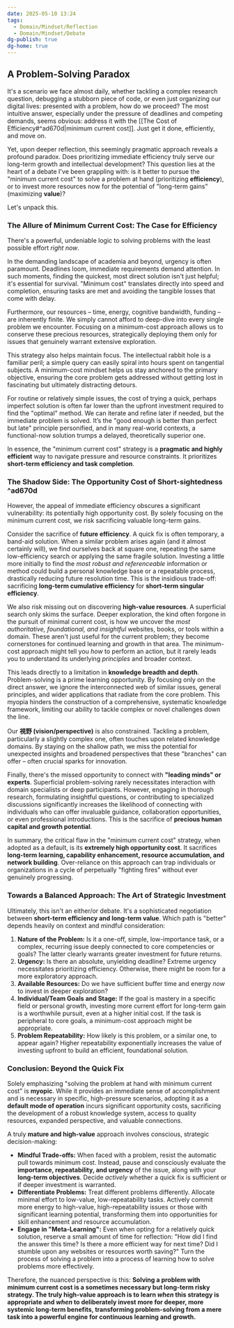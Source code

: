 ```yaml
---
date: 2025-05-10 13:24
tags:
  - Domain/Mindset/Reflection
  - Domain/Mindset/Debate
dg-publish: true
dg-home: true
---
```

## A Problem-Solving Paradox

It's a scenario we face almost daily, whether tackling a complex research question, debugging a stubborn piece of code, or even just organizing our digital lives: presented with a problem, how do we proceed? The most intuitive answer, especially under the pressure of deadlines and competing demands, seems obvious: address it with the [[The Cost of Efficiency#^ad670d|minimum current cost]]. Just get it done, efficiently, and move on.

Yet, upon deeper reflection, this seemingly pragmatic approach reveals a profound paradox. Does prioritizing immediate efficiency truly serve our long-term growth and intellectual development? This question lies at the heart of a debate I've been grappling with: is it better to pursue the "minimum current cost" to solve a problem at hand (prioritizing **efficiency**), or to invest more resources now for the potential of "long-term gains" (maximizing **value**)?

Let's unpack this.

### The Allure of Minimum Current Cost: The Case for Efficiency

There's a powerful, undeniable logic to solving problems with the least possible effort *right now*.

In the demanding landscape of academia and beyond, urgency is often paramount. Deadlines loom, immediate requirements demand attention. In such moments, finding the quickest, most direct solution isn't just helpful; it's essential for survival. "Minimum cost" translates directly into speed and completion, ensuring tasks are met and avoiding the tangible losses that come with delay.

Furthermore, our resources – time, energy, cognitive bandwidth, funding – are inherently finite. We simply cannot afford to deep-dive into every single problem we encounter. Focusing on a minimum-cost approach allows us to conserve these precious resources, strategically deploying them only for issues that genuinely warrant extensive exploration.

This strategy also helps maintain focus. The intellectual rabbit hole is a familiar peril; a simple query can easily spiral into hours spent on tangential subjects. A minimum-cost mindset helps us stay anchored to the primary objective, ensuring the core problem gets addressed without getting lost in fascinating but ultimately distracting detours.

For routine or relatively simple issues, the cost of trying a quick, perhaps imperfect solution is often far lower than the upfront investment required to find the "optimal" method. We can iterate and refine later if needed, but the immediate problem is solved. It’s the "good enough is better than perfect but late" principle personified, and in many real-world contexts, a functional-now solution trumps a delayed, theoretically superior one.

In essence, the "minimum current cost" strategy is a **pragmatic and highly efficient** way to navigate pressure and resource constraints. It prioritizes **short-term efficiency and task completion**.

### The Shadow Side: The Opportunity Cost of Short-sightedness ^ad670d

However, the appeal of immediate efficiency obscures a significant vulnerability: its potentially high opportunity cost. By solely focusing on the minimum current cost, we risk sacrificing valuable long-term gains.

Consider the sacrifice of **future efficiency**. A quick fix is often temporary, a band-aid solution. When a similar problem arises again (and it almost certainly will), we find ourselves back at square one, repeating the same low-efficiency search or applying the same fragile solution. Investing a little more initially to find the *most robust and referenceable* information or method could build a personal knowledge base or a repeatable process, drastically reducing future resolution time. This is the insidious trade-off: sacrificing **long-term cumulative efficiency** for **short-term singular efficiency**.

We also risk missing out on discovering **high-value resources**. A superficial search only skims the surface. Deeper exploration, the kind often forgone in the pursuit of minimal current cost, is how we uncover the *most authoritative, foundational, and insightful* websites, books, or tools within a domain. These aren't just useful for the current problem; they become cornerstones for continued learning and growth in that area. The minimum-cost approach might tell you *how* to perform an action, but it rarely leads you to understand its underlying *principles* and broader context.

This leads directly to a limitation in **knowledge breadth and depth**. Problem-solving is a prime learning opportunity. By focusing only on the direct answer, we ignore the interconnected web of similar issues, general principles, and wider applications that radiate from the core problem. This myopia hinders the construction of a comprehensive, systematic knowledge framework, limiting our ability to tackle complex or novel challenges down the line.

Our **視野 (vision/perspective)** is also constrained. Tackling a problem, particularly a slightly complex one, often touches upon related knowledge domains. By staying on the shallow path, we miss the potential for unexpected insights and broadened perspectives that these "branches" can offer – often crucial sparks for innovation.

Finally, there's the missed opportunity to connect with **"leading minds" or experts**. Superficial problem-solving rarely necessitates interaction with domain specialists or deep participants. However, engaging in thorough research, formulating insightful questions, or contributing to specialized discussions significantly increases the likelihood of connecting with individuals who can offer invaluable guidance, collaboration opportunities, or even professional introductions. This is the sacrifice of **precious human capital and growth potential**.

In summary, the critical flaw in the "minimum current cost" strategy, when adopted as a default, is its **extremely high opportunity cost**. It sacrifices **long-term learning, capability enhancement, resource accumulation, and network building**. Over-reliance on this approach can trap individuals or organizations in a cycle of perpetually "fighting fires" without ever genuinely progressing.

### Towards a Balanced Approach: The Art of Strategic Investment

Ultimately, this isn't an either/or debate. It's a sophisticated negotiation between **short-term efficiency and long-term value**. Which path is "better" depends heavily on context and mindful consideration:

1.  **Nature of the Problem:** Is it a one-off, simple, low-importance task, or a complex, recurring issue deeply connected to core competencies or goals? The latter clearly warrants greater investment for future returns.
2.  **Urgency:** Is there an absolute, unyielding deadline? Extreme urgency necessitates prioritizing efficiency. Otherwise, there might be room for a more exploratory approach.
3.  **Available Resources:** Do we have sufficient buffer time and energy *now* to invest in deeper exploration?
4.  **Individual/Team Goals and Stage:** If the goal is mastery in a specific field or personal growth, investing more current effort for long-term gain is a worthwhile pursuit, even at a higher initial cost. If the task is peripheral to core goals, a minimum-cost approach might be appropriate.
5.  **Problem Repeatability:** How likely is this problem, or a similar one, to appear again? Higher repeatability exponentially increases the value of investing upfront to build an efficient, foundational solution.

### Conclusion: Beyond the Quick Fix

Solely emphasizing "solving the problem at hand with minimum current cost" is **myopic**. While it provides an immediate sense of accomplishment and is necessary in specific, high-pressure scenarios, adopting it as a **default mode of operation** incurs significant opportunity costs, sacrificing the development of a robust knowledge system, access to quality resources, expanded perspective, and valuable connections.

A truly **mature and high-value** approach involves conscious, strategic decision-making:

*   **Mindful Trade-offs:** When faced with a problem, resist the automatic pull towards minimum cost. Instead, pause and consciously evaluate the **importance, repeatability, and urgency** of the issue, along with your **long-term objectives**. Decide *actively* whether a quick fix is sufficient or if deeper investment is warranted.
*   **Differentiate Problems:** Treat different problems differently. Allocate minimal effort to low-value, low-repeatability tasks. Actively commit more energy to high-value, high-repeatability issues or those with significant learning potential, transforming them into opportunities for skill enhancement and resource accumulation.
*   **Engage in "Meta-Learning":** Even when opting for a relatively quick solution, reserve a small amount of time for reflection: "How did I find the answer this time? Is there a more efficient way for next time? Did I stumble upon any websites or resources worth saving?" Turn the process of solving a problem into a process of learning how to solve problems more effectively.

Therefore, the nuanced perspective is this: **Solving a problem with minimum current cost is a sometimes necessary but long-term risky strategy. The truly high-value approach is to learn *when* this strategy is appropriate and *when* to deliberately invest more for deeper, more systemic long-term benefits, transforming problem-solving from a mere task into a powerful engine for continuous learning and growth.**